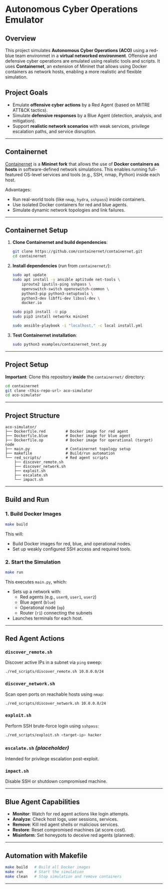 # Autonomous Cyber Operations Emulator

## Overview

This project simulates **Autonomous Cyber Operations (ACO)** using a red-blue team environmet in a **virtual networked environment**. Offensive and defensive cyber operations are emulated using realistic tools and scripts. It uses **Containernet**, an extension of Mininet that allows using Docker containers as network hosts, enabling a more realistic and flexible simulation.

## Project Goals

- Emulate **offensive cyber actions** by a Red Agent (based on MITRE ATT&CK tactics).
- Simulate **defensive responses** by a Blue Agent (detection, analysis, and mitigation).
- Support **realistic network scenarios** with weak services, privilege escalation paths, and service disruption.

---

## Containernet

[Containernet](https://github.com/containernet/containernet) is a **Mininet fork** that allows the use of **Docker containers as hosts** in software-defined network simulations. This enables running full-featured OS-level services and tools (e.g., SSH, nmap, Python) inside each host.

Advantages:
- Run real-world tools (like `nmap`, `hydra`, `sshpass`) inside containers.
- Use isolated Docker containers for red and blue agents.
- Simulate dynamic network topologies and link failures.

---

## Containernet Setup

1. **Clone Containernet and build dependencies**:

   ```bash
   git clone https://github.com/containernet/containernet.git
   cd containernet
   ```

2. **Install dependencies** (run from `containernet/`):

   ```bash
   sudo apt update
   sudo apt install -y ansible aptitude net-tools \
       iproute2 iputils-ping sshpass \
       openvswitch-switch openvswitch-common \
       python3-pip python3-setuptools \
       python3-dev libffi-dev libssl-dev \
       docker.io

   sudo pip3 install -U pip
   sudo pip3 install networkx mininet

   sudo ansible-playbook -i "localhost," -c local install.yml
   ```

3. **Test Containernet installation**:

   ```bash
   sudo python3 examples/containernet_test.py
   ```

---

## Project Setup

 **Important**: Clone this repository **inside** the `containernet/` directory:

```bash
cd containernet
git clone <this-repo-url> aco-simulator
cd aco-simulator
```

---

## Project Structure

```plaintext
aco-simulator/
├── Dockerfile.red         # Docker image for red agent
├── Dockerfile.blue        # Docker image for blue agent
├── Dockerfile.op          # Docker image for operational (target) node
├── main.py                # Containernet topology setup
├── makefile               # Build/run automation
└── red_scripts/           # Red agent scripts
    ├── discover_remote.sh
    ├── discover_network.sh
    ├── exploit.sh
    ├── escalate.sh
    └── impact.sh
```

---

## Build and Run

### 1. Build Docker Images

```bash
make build
```

This will:
- Build Docker images for red, blue, and operational nodes.
- Set up weakly configured SSH access and required tools.

### 2. Start the Simulation

```bash
make run
```

This executes `main.py`, which:
- Sets up a network with:
  - Red agents (e.g., `user0`, `user1`, `user2`)
  - Blue agent (`blue`)
  - Operational node (`op`)
  - Router (`r1`) connecting the subnets
- Launches terminals for each host.

---

## Red Agent Actions

### `discover_remote.sh`
Discover active IPs in a subnet via `ping` sweep:

```bash
./red_scripts/discover_remote.sh 10.0.0.0/24
```

### `discover_network.sh`
Scan open ports on reachable hosts using `nmap`:

```bash
./red_scripts/discover_network.sh 10.0.0.0/24
```

### `exploit.sh`
Perform SSH brute-force login using `sshpass`:

```bash
./red_scripts/exploit.sh <target-ip> hacker
```

### `escalate.sh` *(placeholder)*
Intended for privilege escalation post-exploit.

### `impact.sh`
Disable SSH or shutdown compromised machine.

---

## Blue Agent Capabilities

- **Monitor**: Watch for red agent actions like login attempts.
- **Analyze**: Check host logs, user sessions, services.
- **Remove**: Kill red agent shells or malicious services.
- **Restore**: Reset compromised machines (at score cost).
- **Misinform**: Set honeypots to deceive red agents (planned).

---

## Automation with Makefile

```bash
make build   # Build all Docker images
make run     # Start the simulation
make clean   # Stop simulation and remove containers
```

---

<!-- ## License -->

<!-- MIT License — use freely for research, education, and development. -->

<!-- --- -->
